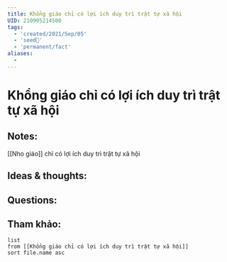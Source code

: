 ```yaml
---
title: Khổng giáo chỉ có lợi ích duy trì trật tự xã hội
UID: 210905214500
tags:
  - 'created/2021/Sep/05'
  - 'seed🥜'
  - 'permanent/fact'
aliases:
  - 
---
```

# Khổng giáo chỉ có lợi ích duy trì trật tự xã hội

## Notes:
[[Nho giáo]] chỉ có lợi ích duy trì trật tự xã hội

## Ideas & thoughts:

## Questions:


## Tham khảo:
```dataview
list
from [[Khổng giáo chỉ có lợi ích duy trì trật tự xã hội]]
sort file.name asc
```